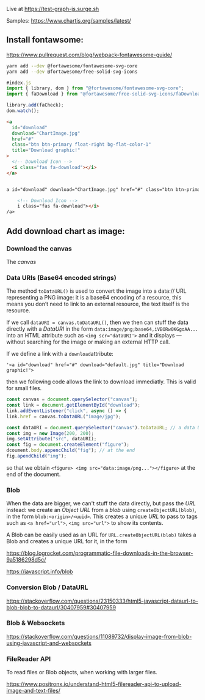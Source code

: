 Live at <https://test-graph-js.surge.sh>

Samples: <https://www.chartjs.org/samples/latest/>

## Install fontawsome:

<https://www.pullrequest.com/blog/webpack-fontawesome-guide/>

```bash
yarn add --dev @fortawesome/fontawesome-svg-core
yarn add --dev @fortawesome/free-solid-svg-icons
```

```js
#index.js
import { library, dom } from "@fortawesome/fontawesome-svg-core";
import { faDownload } from "@fortawesome/free-solid-svg-icons/faDownload";

library.add(faCheck);
dom.watch();
```

```html
<a
  id="download"
  download="ChartImage.jpg"
  href="#"
  class="btn btn-primary float-right bg-flat-color-1"
  title="Download graphic!"
>
  <!-- Download Icon -->
  <i class="fas fa-download"></i>
</a>


a id="download" download="ChartImage.jpg" href="#" class="btn btn-primary float-right bg-flat-color-1" title="Download graphic!">

    <!-- Download Icon -->
    i class="fas fa-download"></i>
/a>
```

## Add download chart as image:

### Download the canvas

The _canvas_

### Data URIs (Base64 encoded strings)

The method `toDataURL()` is used to convert the image into a data:// URL representing a PNG image: it is a base64 encoding of a resource, this means you don’t need to link to an external resource, the text itself is the resource.

If we call `dataURI = canvas.toDataURL()`, then we then can stuff the data directly with a _DataURI_ in the form `data:image/png;base64,iVBORw0KGgoAA...` into an HTML attribute such as `<img scr="dataURI'>` and it displays — without searching for the image or making an external HTTP call.

If we define a link with a `download`attribute:

```
'<a id="download" href="#" download="default.jpg" title="Download graphic!">
```

then we following code allows the link to download immediatly. This is valid for small files.

```js
const canvas = document.querySelector("canvas");
const link = document.getElementById("download");
link.addEventListener("click", async () => {
link.href = canvas.toDataURL("image/jpg");
```

```js
const dataURI = document.querySelector("canvas").toDataURL; // a data URI
const img = new Image(200, 200);
img.setAttribute("src", dataURI);
const fig = document.createElement("figure");
dcoument.body.appencChild("fig"); // at the end
fig.apendChild("img");
```

so that we obtain `<figure> <img src="data:image/png..."></figure>` at the end of the document.

### Blob

When the data are bigger, we can't stuff the data directly, but pass the _URL_ instead: we create an _Object URL_ from a _blob_ using `createObjectURL(blob)`, in the form `blob:<origin>/<uuid>`. This creates a unique _URL_ to pass to tags such as `<a href="url">`, `<img src="url">` to show its contents.

A Blob can be easily used as an URL for
`URL.createObjectURL(blob)` takes a Blob and creates a unique URL for it, in the form

<https://blog.logrocket.com/programmatic-file-downloads-in-the-browser-9a5186298d5c/>

<https://javascript.info/blob>

### Conversion Blob / DataURL

<https://stackoverflow.com/questions/23150333/html5-javascript-dataurl-to-blob-blob-to-dataurl/30407959#30407959>

### Blob & Websockets

<https://stackoverflow.com/questions/11089732/display-image-from-blob-using-javascript-and-websockets>

### FileReader API

To read files or Blob objects, when working with larger files.

<https://www.positronx.io/understand-html5-filereader-api-to-upload-image-and-text-files/>
